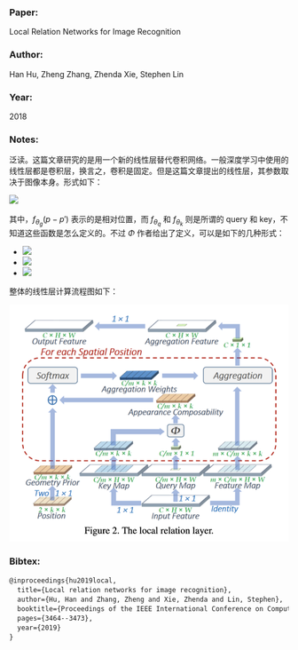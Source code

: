 ### Paper:

Local Relation Networks for Image Recognition

### Author:

Han Hu, Zheng Zhang, Zhenda Xie, Stephen Lin

### Year:

2018

### Notes:

泛读。这篇文章研究的是用一个新的线性层替代卷积网络。一般深度学习中使用的线性层都是卷积层，换言之，卷积是固定。但是这篇文章提出的线性层，其参数取决于图像本身。形式如下：

<img src="http://latex.codecogs.com/svg.latex? \omega\left(\mathbf{p}^{\prime}, \mathbf{p}\right)=\operatorname{softmax}\left(\Phi\left(f_{\theta_{q}}\left(\mathbf{x}_{\mathbf{p}^{\prime}}\right),f_{\theta_{k}}\left(\mathbf{x}_{\mathbf{p}}\right)\right)+f_{\theta_{g}}\left(\mathbf{p}-\mathbf{p}^{\prime}\right)\right)" border="0"/>

其中，$f_{\theta_g}(p - p')$ 表示的是相对位置，而 $f_{\theta_q}$ 和 $f_{\theta_k}$ 则是所谓的 query 和 key，不知道这些函数是怎么定义的。不过 $\Phi$ 作者给出了定义，可以是如下的几种形式：

- <img src="http://latex.codecogs.com/svg.latex? \Phi\left(q_{\mathbf{p}^{\prime}}, k_{\mathbf{p}}\right)=-\left(q_{\mathbf{p}^{\prime}}-k_{\mathbf{p}}\right)^{2}" border="0"/>
- <img src="http://latex.codecogs.com/svg.latex? \Phi\left(q_{\mathbf{p}^{\prime}}, k_{\mathbf{p}}\right)=-\left|q_{\mathbf{p}^{\prime}}-k_{\mathbf{p}}\right|" border="0"/>
- <img src="http://latex.codecogs.com/svg.latex? \Phi\left(q_{\mathbf{p}^{\prime}}, k_{\mathbf{p}}\right)=q_{\mathbf{p}^{\prime}} \cdot k_{\mathbf{p}}" border="0"/>

整体的线性层计算流程图如下：

<img src="https://raw.githubusercontent.com/Theodore-PKU/pictures/master/%E6%88%AA%E5%B1%8F2020-01-21%E4%B8%8B%E5%8D%884.33.30.png"/>

### Bibtex:

```latex
@inproceedings{hu2019local,
  title={Local relation networks for image recognition},
  author={Hu, Han and Zhang, Zheng and Xie, Zhenda and Lin, Stephen},
  booktitle={Proceedings of the IEEE International Conference on Computer Vision},
  pages={3464--3473},
  year={2019}
}
```

